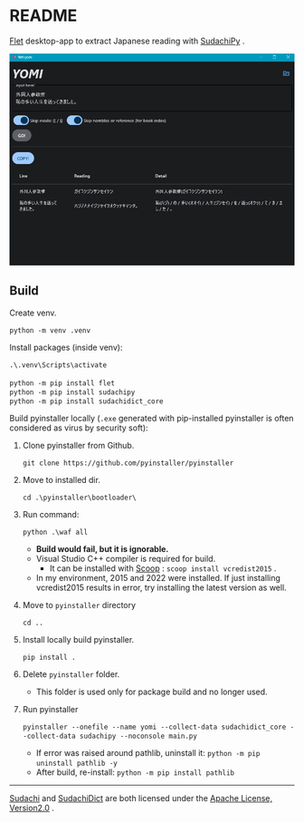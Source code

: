 # README

[Flet](https://flet.dev/) desktop-app to extract Japanese reading with [SudachiPy](https://github.com/WorksApplications/SudachiPy) .

![img](./images/demo.png)

## Build

Create venv.

```
python -m venv .venv
```

Install packages (inside venv):

```
.\.venv\Scripts\activate

python -m pip install flet
python -m pip install sudachipy
python -m pip install sudachidict_core
```

Build pyinstaller locally (`.exe` generated with pip-installed pyinstaller is often considered as virus by security soft):

1. Clone pyinstaller from Github.

    ```
    git clone https://github.com/pyinstaller/pyinstaller
    ```

1. Move to installed dir.

    ```
    cd .\pyinstaller\bootloader\
    ```

1. Run command:

    ```
    python .\waf all
    ```

    - **Build would fail, but it is ignorable.**
    - Visual Studio C++ compiler is required for build.
        - It can be installed with [Scoop](https://scoop.sh/) : `scoop install vcredist2015` .
    - In my environment, 2015 and 2022 were installed. If just installing vcredist2015 results in error, try installing the latest version as well.
1. Move to `pyinstaller` directory

    ```
    cd ..
    ```


1. Install locally build pyinstaller.

    ```
    pip install .
    ```

1. Delete `pyinstaller` folder.
    - This folder is used only for package build and no longer used.

1. Run pyinstaller

    ```
    pyinstaller --onefile --name yomi --collect-data sudachidict_core --collect-data sudachipy --noconsole main.py
    ```

    - If error was raised around pathlib, uninstall it: `python -m pip uninstall pathlib -y`
    - After build, re-install: `python -m pip install pathlib`



---

[Sudachi](https://github.com/WorksApplications/Sudachi/) and [SudachiDict](https://github.com/WorksApplications/SudachiDict) are both licensed under the [Apache License, Version2.0](http://www.apache.org/licenses/LICENSE-2.0.html) .
